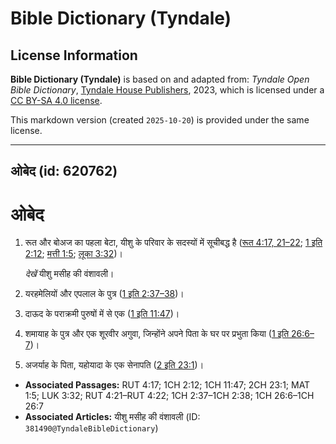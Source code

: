 # Bible Dictionary (Tyndale)

## License Information

**Bible Dictionary (Tyndale)** is based on and adapted from: _Tyndale Open Bible Dictionary_, [Tyndale House Publishers](https://tyndaleopenresources.com/), 2023, which is licensed under a [CC BY-SA 4.0 license](https://creativecommons.org/licenses/by-sa/4.0/legalcode.en).

This markdown version (created `2025-10-20`) is provided under the same license.



--------------------------------

## ओबेद (id: 620762)

ओबेद
====

1. रूत और बोअज का पहला बेटा, यीशु के परिवार के सदस्यों में सूचीबद्ध है ([रूत 4:17, 21](https://ref.ly/Ruth4:17,Ruth4:21-Ruth4:22)[–](https://ref.ly/Ruth4:17)[22](https://ref.ly/Ruth4:17,Ruth4:21-Ruth4:22); [1 इति 2:12](https://ref.ly/1Chr2:12); [मत्ती 1:5](https://ref.ly/Matt1:5); [लूका 3:32](https://ref.ly/Luke3:32))।

    *देखें* यीशु मसीह की वंशावली।

2. यरहमेलियों और एपलाल के पुत्र ([1 इति 2:37–38](https://ref.ly/1Chr2:37-1Chr2:38))।
3. दाऊद के पराक्रमी पुरुषों में से एक ([1 इति 11:47](https://ref.ly/1Chr11:47))।
4. शमायाह के पुत्र और एक शूरवीर अगुवा, जिन्होंने अपने पिता के घर पर प्रभुता किया ([1 इति 26:6–7](https://ref.ly/1Chr26:6-1Chr26:7))।
5. अजर्याह के पिता, यहोयादा के एक सेनापति ([2 इति 23:1](https://ref.ly/2Chr23:1))।

* **Associated Passages:** RUT 4:17; 1CH 2:12; 1CH 11:47; 2CH 23:1; MAT 1:5; LUK 3:32; RUT 4:21–RUT 4:22; 1CH 2:37–1CH 2:38; 1CH 26:6–1CH 26:7
* **Associated Articles:** यीशु मसीह की वंशावली (ID: `381490@TyndaleBibleDictionary`)

